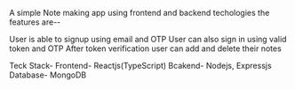 A simple Note making app using frontend and backend techologies the features are--

User is able to signup using email and OTP
User can also sign in using valid token and OTP
After token verification user can add and delete their notes

Teck Stack-
Frontend- Reactjs(TypeScript)
Bcakend- Nodejs, Expressjs
Database- MongoDB
